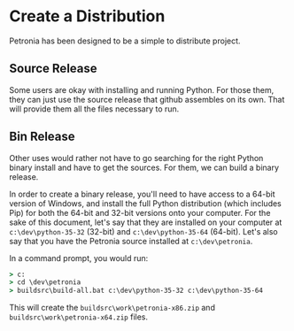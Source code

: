 # Create a Distribution

Petronia has been designed to be a simple to distribute project.

## Source Release

Some users are okay with installing and running Python.  For those them, they
can just use the source release that github assembles on its own.  That will
provide them all the files necessary to run.

## Bin Release

Other uses would rather not have to go searching for the right Python binary
install and have to get the sources.  For them, we can build a binary release.

In order to create a binary release, you'll need to have access to a 64-bit
version of Windows, and install the full Python distribution (which includes
Pip) for both the 64-bit and 32-bit versions onto your computer.  For the
sake of this document, let's say that they are installed on your computer at
`c:\dev\python-35-32` (32-bit) and `c:\dev\python-35-64` (64-bit).  Let's
also say that you have the Petronia source installed at `c:\dev\petronia`.

In a command prompt, you would run:

```cmd
> c:
> cd \dev\petronia
> buildsrc\build-all.bat c:\dev\python-35-32 c:\dev\python-35-64
```

This will create the `buildsrc\work\petronia-x86.zip` and
`buildsrc\work\petronia-x64.zip` files.
